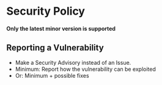 # Security Policy

#### Only the latest minor version is supported

## Reporting a Vulnerability

- Make a Security Advisory instead of an Issue.
- Minimum: Report how the vulnerability can be exploited
- Or: Minimum + possible fixes
